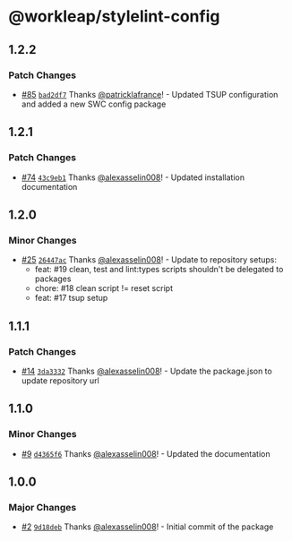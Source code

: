 # @workleap/stylelint-config

## 1.2.2

### Patch Changes

- [#85](https://github.com/gsoft-inc/wl-web-configs/pull/85) [`bad2df7`](https://github.com/gsoft-inc/wl-web-configs/commit/bad2df75593fb70d431d73bdced653b157c50caa) Thanks [@patricklafrance](https://github.com/patricklafrance)! - Updated TSUP configuration and added a new SWC config package

## 1.2.1

### Patch Changes

- [#74](https://github.com/gsoft-inc/wl-web-configs/pull/74) [`43c9eb1`](https://github.com/gsoft-inc/wl-web-configs/commit/43c9eb11e61896855666c44beb0e711c82a560a3) Thanks [@alexasselin008](https://github.com/alexasselin008)! - Updated installation documentation

## 1.2.0

### Minor Changes

- [#25](https://github.com/gsoft-inc/wl-web-configs/pull/25) [`26447ac`](https://github.com/gsoft-inc/wl-web-configs/commit/26447acc2cb2dca69667e171ab37bca330ecfde5) Thanks [@alexasselin008](https://github.com/alexasselin008)! - Update to repository setups:
  - feat: #19 clean, test and lint:types scripts shouldn't be delegated to packages
  - chore: #18 clean script != reset script
  - feat: #17 tsup setup

## 1.1.1

### Patch Changes

- [#14](https://github.com/gsoft-inc/wl-web-configs/pull/14) [`3da3332`](https://github.com/gsoft-inc/wl-web-configs/commit/3da33327fd24874b9f26568f54d4dad0941753c2) Thanks [@alexasselin008](https://github.com/alexasselin008)! - Update the package.json to update repository url

## 1.1.0

### Minor Changes

- [#9](https://github.com/gsoft-inc/wl-web-configs/pull/9) [`d4365f6`](https://github.com/gsoft-inc/wl-web-configs/commit/d4365f63033989ac4d7358186c188175d5ef60e9) Thanks [@alexasselin008](https://github.com/alexasselin008)! - Updated the documentation

## 1.0.0

### Major Changes

- [#2](https://github.com/gsoft-inc/wl-web-configs/pull/2) [`9d18deb`](https://github.com/gsoft-inc/wl-web-configs/commit/9d18debcaa1704806b04f7045789823245fd1c9b) Thanks [@alexasselin008](https://github.com/alexasselin008)! - Initial commit of the package
